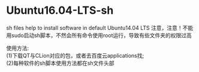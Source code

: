 # Ubuntu16.04-LTS-sh
sh files help to install software in default Ubuntu14.04 LTS
注意，注意！不能用sudo启动sh脚本，不然会所有命令使用root运行，导致有些文件夹的权限过高

使用方法:  
(1)下载QT与CLion对应的包，或者去百度云applications找;  
(2)每种软件的sh脚本使用方法都在sh文件头部  
